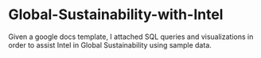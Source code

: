 # Global-Sustainability-with-Intel
Given a google docs template, I attached SQL queries and visualizations in order to assist Intel in Global Sustainability using sample data.
